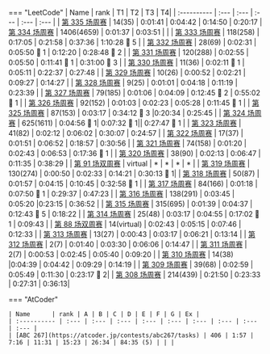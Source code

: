 

<script src="https://cdn.jsdelivr.net/npm/echarts@5.4.0/dist/echarts.min.js"></script>

<!--  
 错误提交图标：:lady_beetle:  
 <div id="main" style="width: 800px;height:300px;"></div>
-->

=== "LeetCode"
    | Name      | rank | T1 | T2 | T3 | T4|
    | :---------- | :--- | :--- | :--- | :--- | :--- |
    | [第 335 场周赛](https://leetcode.cn/contest/weekly-contest-335/ranking/) | 14(35) | 0:01:41 | 0:04:42 | 0:14:50 | 0:20:17
    | [第 334 场周赛](https://leetcode.cn/contest/weekly-contest-334/ranking/) | 1406(4659) | 0:01:37 | 0:03:51 | | 
    | [第 333 场周赛](https://leetcode.cn/contest/weekly-contest-333/ranking/) | 118(258) | 0:17:05 | 0:21:58 | 0:37:36 | 1:10:28 :lady_beetle: 5 |
    | [第 332 场周赛](https://leetcode.cn/contest/weekly-contest-332/ranking/) | 28(69) | 0:02:31 | 0:05:50 :lady_beetle: 1 | 0:12:20 | 0:28:48 :lady_beetle: 2 |
    | [第 331 场周赛](https://leetcode.cn/contest/weekly-contest-331/ranking/) | 120(288) | 0:02:55 | 0:05:50 | 0:11:41 :lady_beetle: 1 | 0:31:00 :lady_beetle: 3 |
    | [第 330 场周赛](https://leetcode.cn/contest/weekly-contest-330/ranking/) | 11(36) | 0:02:11 :lady_beetle: 1 |	0:05:11 | 0:22:37 | 0:27:48 |
    | [第 329 场周赛](https://leetcode.cn/contest/weekly-contest-329/ranking/) | 10(26) | 0:00:52 | 0:02:21 | 0:09:27 | 0:14:27 |
    | [第 328 场周赛](https://leetcode.cn/contest/weekly-contest-328/ranking/) | 9(25) | 0:01:01 | 0:04:18 | 0:11:19 | 0:23:39 |
    | [第 327 场周赛](https://leetcode.cn/contest/weekly-contest-327/ranking/) | 79(185) | 0:01:06 | 0:04:09 | 0:12:45 :lady_beetle: 2 | 0:55:02 :lady_beetle: 1 |
    | [第 326 场周赛](https://leetcode.cn/contest/weekly-contest-326/ranking/) | 92(152) | 0:01:03 | 0:02:23  | 0:05:28 | 0:11:45 :lady_beetle: 1 |
    | [第 325 场周赛](https://leetcode.cn/contest/weekly-contest-325/ranking/) | 87(153) | 0:03:17 | 0:34:12 :lady_beetle: 3 |0:20:34 | 0:25:45 |
    | [第 324 场周赛](https://leetcode.cn/contest/weekly-contest-324/ranking/) | 625(1611) | 0:04:56 :lady_beetle: 1| 0:07:32 :lady_beetle: 1|| 0:27:47 :lady_beetle: 1 |
    | [第 323 场周赛](https://leetcode.cn/contest/weekly-contest-323/ranking/) | 41(82) | 0:02:12 | 0:06:02 | 0:30:07 | 0:24:57 |
    | [第 322 场周赛](https://leetcode.cn/contest/weekly-contest-322/ranking/) | 17(37) | 0:01:51 | 0:06:52 | 0:18:57 | 0:30:56 |
    | [第 321 场周赛](https://leetcode.cn/contest/weekly-contest-321/ranking/) | 74(158) | 0:01:20 | 0:02:43 | 0:06:53 | 0:17:36 :lady_beetle: 1 |
    | [第 320 场周赛](https://leetcode.cn/contest/weekly-contest-320/ranking/) | 38(90) | 0:02:13 | 0:06:47 | 0:11:35 | 0:38:29 |
    | [第 91 场双周赛](https://leetcode.cn/contest/biweekly-contest-91/) | virtual | * | * | * | * |
    | [第 319 场周赛](https://leetcode.cn/contest/weekly-contest-319/ranking/) | 130(274) | 0:00:50 | 0:02:33 | 0:14:21 | 0:30:13 :lady_beetle: 1|
    | [第 318 场周赛](https://leetcode.cn/contest/weekly-contest-318/ranking/) | 50(87) | 0:01:57 | 0:04:15 | 0:10:45 | 0:32:58 :lady_beetle: 1 |
    | [第 317 场周赛](https://leetcode.cn/contest/weekly-contest-317/ranking/) | 84(166) | 0:01:18 | 0:07:50  :lady_beetle: 1 | 0:29:37 | 0:47:23 |
    | [第 316 场周赛](https://leetcode.cn/contest/weekly-contest-316/ranking/) | 138(291) | 0:03:45 | 0:05:20 |0:23:15 | 0:36:52 |
    | [第 315 场周赛](https://leetcode.cn/contest/weekly-contest-315/ranking/) | 315(695) | 0:01:39 | 0:04:37 | 0:12:43 :lady_beetle: 5 | 0:18:22  |
    | [第 314 场周赛](https://leetcode.cn/contest/weekly-contest-314/ranking/) | 25(48) | 0:03:17 | 0:04:55 | 0:17:02 :lady_beetle: 1 | 0:09:43  |
    | [第 88 场双周赛](https://leetcode.cn/contest/biweekly-contest-88/ranking/) | 14(virtual) | 	0:02:43 | 0:05:15 | 0:07:46 | 0:12:33 |
    | [第 313 场周赛](https://leetcode.cn/contest/weekly-contest-313/ranking/) | 13(27) | 0:00:43 | 0:03:17 | 0:06:21 | 0:13:14 |
    | [第 312 场周赛](https://leetcode.cn/contest/weekly-contest-312/ranking/) | 2(7) | 0:01:40	| 0:03:30 |	0:06:06 | 0:14:47 |
    | [第 311 场周赛](https://leetcode.cn/contest/weekly-contest-311/ranking/) | 2(7) | 0:00:53 | 0:02:45 |	0:05:40 | 0:09:20 |
    | [第 310 场周赛](https://leetcode.cn/contest/weekly-contest-310/ranking/) | 14(38) |0:04:39 | 0:04:42 |	0:09:29 | 0:14:19 |
    | [第 309 场周赛](https://leetcode.cn/contest/weekly-contest-309/ranking/) | 39(68) |	 0:02:59 | 0:05:49 | 0:11:30	| 0:23:17 :lady_beetle: 2|
    | [第 308 场周赛](https://leetcode.cn/contest/weekly-contest-308/ranking/) | 214(439) |	0:21:50 | 0:23:33	| 0:27:31	| 0:36:13|

=== "AtCoder"

    | Name      | rank | A | B | C | D | E | F | G | Ex |
    | :---------- | :--- | :--- | :--- | :--- | :--- | :--- | :--- | :--- | :--- |
    | [ABC 267](https://atcoder.jp/contests/abc267/tasks) | 406 | 1:57 | 7:16 | 11:31 | 15:23 | 26:34 | 84:35 (5) | | |


<script type="text/javascript">
    // 基于准备好的dom，初始化echarts实例
    var myChart = echarts.init(document.getElementById('main'));

    // 指定图表的配置项和数据
    var option = {
        title: {
            text: 'LeetCode 周赛排名曲线'
        },
        tooltip: {},
        legend: {
            data: ['美服排名', '国服排名']
        },
        xAxis: {
            data: [...Array(323 - 308).keys()].map((el, i) => 308 + i),
            name: '周赛'
        },
        yAxis: {
            type: 'value',
            name: '排名'
        },
        series: [
            {
                name: '美服排名',
                type: 'line',
                data: [
                    439, 68, 38, 7, 7, 27, 48, 695, 291, 166, 87, 274, 90, 158, 37, 82
                ],
                areaStyle: {}
            },
            {
                name: '国服排名',
                type: 'line',
                data: [
                    214, 39, 14, 2, 2, 13, 25, 315, 138, 84, 50, 130, 38, 74, 17, 41
                ],
                areaStyle: {}
            } 
        ]
    };

    // 使用刚指定的配置项和数据显示图表。
    myChart.setOption(option);
</script>
